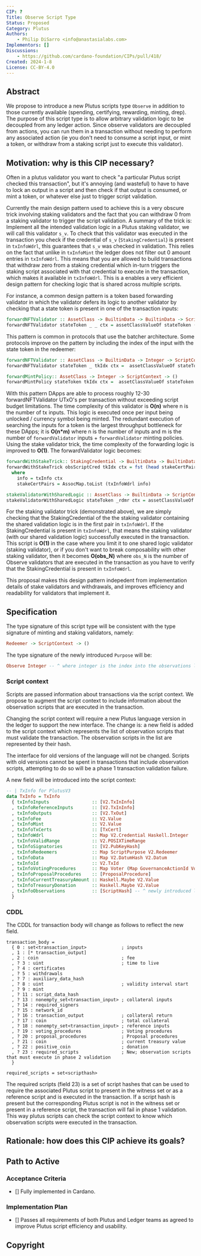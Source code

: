 ```yaml
---
CIP: ?
Title: Observe Script Type
Status: Proposed
Category: Plutus
Authors:
    - Philip DiSarro <info@anastasialabs.com>
Implementors: []
Discussions: 
    - https://github.com/cardano-foundation/CIPs/pull/418/
Created: 2024-1-8
License: CC-BY-4.0
---
```



<!-- Existing categories:

- Meta     | For meta-CIPs which typically serves another category or group of categories.
- Wallets  | For standardisation across wallets (hardware, full-node or light).
- Tokens   | About tokens (fungible or non-fungible) and minting policies in general.
- Metadata | For proposals around metadata (on-chain or off-chain).
- Tools    | A broad category for ecosystem tools not falling into any other category.
- Plutus   | Changes or additions to Plutus
- Ledger   | For proposals regarding the Cardano ledger (including Reward Sharing Schemes)
- Catalyst | For proposals affecting Project Catalyst / the Jörmungandr project

-->

## Abstract
<!-- A short (\~200 word) description of the proposed solution and the technical issue being addressed. -->
We propose to introduce a new Plutus scripts type `Observe` in addition to those currently available (spending, certifying, rewarding, minting, drep). The purpose of this script type is to allow arbitrary validation logic to be decoupled from any ledger action. 
Since observe validators are decoupled from actions, you can run them in a transaction without needing to perform any associated action (ie you don't need to consume a script input, or mint a token, or withdraw from a staking script just to execute this validator). 

## Motivation: why is this CIP necessary?
<!-- A clear explanation that introduces the reason for a proposal, its use cases and stakeholders. If the CIP changes an established design then it must outline design issues that motivate a rework. For complex proposals, authors must write a Cardano Problem Statement (CPS) as defined in CIP-9999 and link to it as the `Motivation`. -->
Often in a plutus validator you want to check "a particular Plutus script checked this transaction", but it's annoying (and wasteful) to have to have to lock an output in a script and then check if that output is consumed, or mint a token, or whatever else just to trigger script validation. 

Currently the main design pattern used to achieve this is a very obscure trick involving staking validators and the fact that you can withdraw 0 from a staking validator to trigger the script validation. A summary of the trick is:
Implement all the intended validation logic in a Plutus staking validator, we will call this validator `s_v`. To check that this validator was executed in the transaction you check if the credential of `s_v` (`StakingCredential`) is present in `txInfoWdrl`, this guarantees that `s_v` was checked in validation. 
This relies on the fact that unlike in `txInfoMint` the ledger does not filter out 0 amount entries in `txInfoWdrl`. This means that you are allowed to build transactions that withdraw zero from a staking credential which in-turn triggers the staking script associated with that credential to execute in the transaction,
which makes it available in `txInfoWdrl`. This is a enables a very efficient design pattern for checking logic that is shared across multiple scripts.

For instance, a common design pattern is a token based forwarding validator in which the validator defers its logic to another validator by checking that a state token is present in one of the transaction inputs:
```haskell
forwardNFTValidator :: AssetClass -> BuiltinData -> BuiltinData -> ScriptContext -> () 
forwardNFTValidator stateToken _ _ ctx = assetClassValueOf stateToken (valueSpent (txInfo ctx)) == 1
```
This pattern is common in protocols that use the batcher architecture. Some protocols improve on the pattern by including the index of the input with the state token in the redeemer:
```haskell
forwardNFTValidator :: AssetClass -> BuiltinData -> Integer -> ScriptContext -> () 
forwardNFTValidator stateToken _ tkIdx ctx =  assetClassValueOf stateToken (txInInfoResolved (elemAt tkIdx (txInfoInputs (txInfo ctx)))) == 1 

forwardMintPolicy:: AssetClass -> Integer -> ScriptContext -> () 
forwardMintPolicy stateToken tkIdx ctx =  assetClassValueOf stateToken (txInInfoResolved (elemAt tkIdx (txInfoInputs (txInfo ctx)))) == 1 
```
With this pattern DApps are able to process roughly 12-30 forwardNFTValidator UTxO's  per transaction without exceeding script budget limitations.
The time complexity of this validator is **O(n)** where n is the number of tx inputs. This logic is executed once per input being unlocked  / currency symbol being minted. 
The redundant execution of searching the inputs for a token is the largest throughput bottleneck for these DApps; it is **O(n*m)** where n is the number of inputs and m is the number of `forwardValidator` inputs + `forwardValidator` minting policies.
Using the stake validator trick, the time complexity of the forwarding logic is improved to **O(1)**. The forwardValidator logic becomes:
```haskell
forwardWithStakeTrick:: StakingCredential -> BuiltinData -> BuiltinData -> ScriptContext -> ()
forwardWithStakeTrick obsScriptCred tkIdx ctx = fst (head stakeCertPairs) == obsScriptCred 
  where 
    info = txInfo ctx 
    stakeCertPairs = AssocMap.toList (txInfoWdrl info)

stakeValidatorWithSharedLogic :: AssetClass -> BuiltinData -> ScriptContext -> () 
stakeValidatorWithSharedLogic stateToken _rdmr ctx = assetClassValueOf stateToken (valueSpent (txInfo ctx)) == 1
```
For the staking validator trick (demonstrated above), we are simply checking that the StakingCredential of the the staking validator containing the shared validation logic is in the first pair in `txInfoWdrl`. If the StakingCredential is present in `txInfoWdrl`, that means the staking validator (with our shared validation logic) successfully executed in the transaction. This script is **O(1)** in the case where you limit it to one shared logic validator (staking validator), or if you don't want to break composability with other staking validator, 
then it becomes **O(obs_N)** where `obs_N` is the number of Observe validators that are executed in the transaction as you have to verify that the StakingCredential is present in `txInfoWdrl`.


This proposal makes this design pattern indepedent from implementation details of stake validators and withdrawals, and improves efficiency and readability for validators that implement it. 

## Specification
<!-- The technical specification should describe the proposed improvement in sufficient technical detail. In particular, it should provide enough information that an implementation can be performed solely on the basis of the design in the CIP. This is necessary to facilitate multiple, interoperable implementations. This must include how the CIP should be versioned. If a proposal defines structure of on-chain data it must include a CDDL schema in it's specification.-->
The type signature of this script type will be consistent with the type signature of minting and staking validators, namely:
```haskell
Redeemer -> ScriptContext -> () 
```

The type signature of the newly introduced `Purpose` will be:
```haskell
Observe Integer -- ^ where integer is the index into the observations list.
```

### Script context

Scripts are passed information about transactions via the script context.
We propose to augment the script context to include information about the observation scripts that are executed in the transaction.

Changing the script context will require a new Plutus language version in the ledger to support the new interface.
The change is: a new field is added to the script context which represents the list of observation scripts that must validate the transaction.
The observation scripts in the list are represented by their hash. 

The interface for old versions of the language will not be changed.
Scripts with old versions cannot be spent in transactions that include observation scripts, attempting to do so will be a phase 1 transaction validation failure.

A new field will be introduced into the script context:

```haskell
-- | TxInfo for PlutusV3
data TxInfo = TxInfo
  { txInfoInputs                :: [V2.TxInInfo]
  , txInfoReferenceInputs       :: [V2.TxInInfo]
  , txInfoOutputs               :: [V2.TxOut]
  , txInfoFee                   :: V2.Value
  , txInfoMint                  :: V2.Value
  , txInfoTxCerts               :: [TxCert]
  , txInfoWdrl                  :: Map V2.Credential Haskell.Integer
  , txInfoValidRange            :: V2.POSIXTimeRange
  , txInfoSignatories           :: [V2.PubKeyHash]
  , txInfoRedeemers             :: Map ScriptPurpose V2.Redeemer
  , txInfoData                  :: Map V2.DatumHash V2.Datum
  , txInfoId                    :: V2.TxId
  , txInfoVotingProcedures      :: Map Voter (Map GovernanceActionId VotingProcedure)
  , txInfoProposalProcedures    :: [ProposalProcedure]
  , txInfoCurrentTreasuryAmount :: Haskell.Maybe V2.Value
  , txInfoTreasuryDonation      :: Haskell.Maybe V2.Value
  , txInfoObservations          :: [ScriptHash] -- ^ newly introduced list of observation scripts that executed in this tx. 
  }
```

### CDDL

The CDDL for transaction body will change as follows to reflect the new field.
```
transaction_body =
  { 0 : set<transaction_input>             ; inputs
  , 1 : [* transaction_output]
  , 2 : coin                               ; fee
  , ? 3 : uint                             ; time to live
  , ? 4 : certificates
  , ? 5 : withdrawals
  , ? 7 : auxiliary_data_hash
  , ? 8 : uint                             ; validity interval start
  , ? 9 : mint
  , ? 11 : script_data_hash
  , ? 13 : nonempty_set<transaction_input> ; collateral inputs
  , ? 14 : required_signers
  , ? 15 : network_id
  , ? 16 : transaction_output              ; collateral return
  , ? 17 : coin                            ; total collateral
  , ? 18 : nonempty_set<transaction_input> ; reference inputs
  , ? 19 : voting_procedures               ; Voting procedures
  , ? 20 : proposal_procedures             ; Proposal procedures
  , ? 21 : coin                            ; current treasury value
  , ? 22 : positive_coin                   ; donation
  , ? 23 : required_scripts                ; New; observation scripts that must execute in phase 2 validation
  }

required_scripts = set<scripthash>
```

The required scripts (field 23) is a set of script hashes that can be used to require the associated Plutus script to present in the witness set or as a reference script and is executed in the transaction. If a script hash is present but the corresponding Plutus script is not in the witness set or present in a reference script, the transaction will fail in phase 1 validation. This way plutus scripts can check the script context to know which observation scripts were executed in the transaction.

## Rationale: how does this CIP achieve its goals?
<!-- The rationale fleshes out the specification by describing what motivated the design and what led to particular design decisions. It should describe alternate designs considered and related work. The rationale should provide evidence of consensus within the community and discuss significant objections or concerns raised during the discussion.

It must also explain how the proposal affects the backward compatibility of existing solutions when applicable. If the proposal responds to a CPS, the 'Rationale' section should explain how it addresses the CPS, and answer any questions that the CPS poses for potential solutions.
-->

## Path to Active

### Acceptance Criteria
<!-- Describes what are the acceptance criteria whereby a proposal becomes 'Active' -->
- [] Fully implemented in Cardano.
      
### Implementation Plan
<!-- A plan to meet those criteria. Or `N/A` if not applicable. -->
- [] Passes all requirements of both Plutus and Ledger teams as agreed to improve Plutus script efficiency and usability.
      
## Copyright
<!-- The CIP must be explicitly licensed under acceptable copyright terms. -->

[CC-BY-4.0]: https://creativecommons.org/licenses/by/4.0/legalcode
[Apache-2.0]: http://www.apache.org/licenses/LICENSE-2.0
